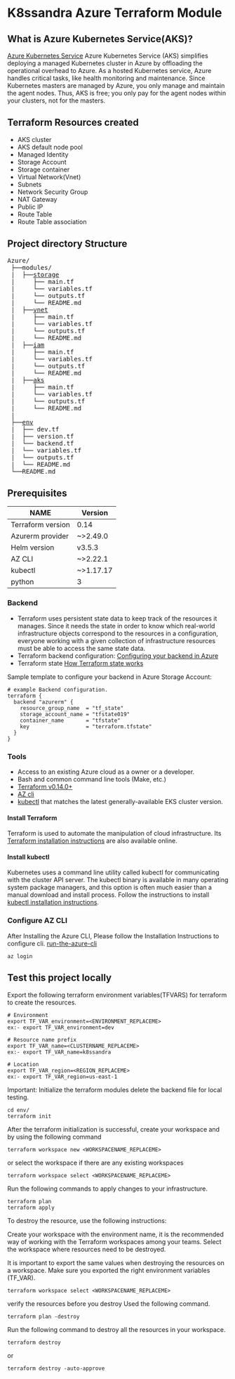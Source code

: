 # K8ssandra Azure Terraform Module

## What is Azure Kubernetes Service(AKS)?
[Azure Kubernetes Service](https://docs.microsoft.com/en-us/azure/aks/intro-kubernetes) Azure Kubernetes Service (AKS) simplifies deploying a managed Kubernetes cluster in Azure by offloading the operational overhead to Azure. As a hosted Kubernetes service, Azure handles critical tasks, like health monitoring and maintenance. Since Kubernetes masters are managed by Azure, you only manage and maintain the agent nodes. Thus, AKS is free; you only pay for the agent nodes within your clusters, not for the masters.

## Terraform Resources created
* AKS cluster
* AKS default node pool
* Managed Identity
* Storage Account
* Storage container
* Virtual Network(Vnet)
* Subnets
* Network Security Group
* NAT Gateway
* Public IP
* Route Table
* Route Table association

## Project directory Structure
<pre>
Azure/
 ├──modules/
 |  ├──<a href="modules/storage/README.md">storage</a>
 |     ├── main.tf 
 |     └── variables.tf 
 |     └── outputs.tf 
 |     └── README.md 
 |  ├──<a href="modules/vnet/README.md">vnet</a>
 |     ├── main.tf 
 |     └── variables.tf 
 |     └── outputs.tf 
 |     └── README.md 
 |  ├──<a href="modules/iam/README.md">iam</a>
 |     ├── main.tf 
 |     └── variables.tf 
 |     └── outputs.tf 
 |     └── README.md
 |  ├──<a href="modules/aks/README.md">aks</a>
 |     ├── main.tf 
 |     └── variables.tf 
 |     └── outputs.tf 
 |     └── README.md
 |
 ├──<a href="env/README.md">env</a>
 |  ├── dev.tf
 |  ├── version.tf 
 |  └── backend.tf 
 |  └── variables.tf 
 |  └── outputs.tf
 |  └── README.md
 └──README.md
</pre>

## Prerequisites

|       NAME          |   Version  | 
|---------------------|------------|
| Terraform version   |   0.14     |
| Azurerm provider    |   ~>2.49.0 |
| Helm version        |   v3.5.3   |
|   AZ CLI            |  ~>2.22.1  |   
|  kubectl            |  ~>1.17.17 |
|  python             |    3       |

### Backend
  * Terraform uses persistent state data to keep track of the resources it manages. Since it needs the state in order to know which real-world infrastructure objects correspond to the resources in a configuration, everyone working with a given collection of infrastructure resources must be able to access the same state data.
  * Terraform backend configuration: 
  [Configuring your backend in Azure](https://www.terraform.io/docs/language/settings/backends/azurerm.html)
  * Terraform state
  [How Terraform state works](https://www.terraform.io/docs/language/state/index.html)

Sample template to configure your backend in Azure Storage Account:
```
# example Backend configuration.
terraform {
  backend "azurerm" {
    resource_group_name  = "tf_state" 
    storage_account_name = "tfstate019"
    container_name       = "tfstate"
    key                  = "terraform.tfstate"
  }
}

```

### Tools

* Access to an existing Azure cloud as a owner or a developer.
* Bash and common command line tools (Make, etc.)
* [Terraform v0.14.0+](https://www.terraform.io/downloads.html)
* [AZ cli](https://docs.microsoft.com/en-us/cli/azure/install-azure-cli-linux?pivots=apt)
* [kubectl](https://kubernetes.io/docs/reference/kubectl/overview/) that matches the latest generally-available EKS cluster version.

#### Install Terraform

Terraform is used to automate the manipulation of cloud infrastructure. Its [Terraform installation instructions](https://www.terraform.io/intro/getting-started/install.html) are also available online.

#### Install kubectl

Kubernetes uses a command line utility called kubectl for communicating with the cluster API server. The kubectl binary is available in many operating system package managers, and this option is often much easier than a manual download and install process. Follow the instructions to install [kubectl installation instructions](https://docs.aws.amazon.com/eks/latest/userguide/install-kubectl.html).

### Configure AZ CLI

After Installing the Azure CLI, Please follow the Installation Instructions to configure cli. [run-the-azure-cli](https://docs.microsoft.com/en-us/cli/azure/install-azure-cli-windows?tabs=azure-cli#run-the-azure-cli)

```console
az login
```

## Test this project locally

Export the following terraform environment variables(TFVARS) for terraform to create the resources. 
```console
# Environment
export TF_VAR_environment=<ENVIRONMENT_REPLACEME>
ex:- export TF_VAR_environment=dev

# Resource name prefix
export TF_VAR_name=<CLUSTERNAME_REPLACEME>
ex:- export TF_VAR_name=k8ssandra

# Location
export TF_VAR_region=<REGION_REPLACEME>
ex:- export TF_VAR_region=us-east-1

```

Important: Initialize the terraform modules delete the backend file for local testing.

```console
cd env/
terraform init
````

After the terraform initialization is successful, create your workspace and by using the following command

```console
terraform workspace new <WORKSPACENAME_REPLACEME>
```

or select the workspace if there are any existing workspaces

```console
terraform workspace select <WORKSPACENAME_REPLACEME>
```

Run the following commands to apply changes to your infrastructure.

```console
terraform plan
terraform apply
```

To destroy the resource, use the following instructions:

Create your workspace with the environment name, it is the recommended way of working with the Terraform workspaces among your teams. Select the workspace where resources need to be destroyed.

It is important to export the same values when destroying the resources on a workspace. Make sure you exported the right environment variables (TF_VAR).

```console
terraform workspace select <WORKSPACENAME_REPLACEME>
```
verify the resources before you destroy Used the following command.

```console
terraform plan -destroy
```

Run the following command to destroy all the resources in your workspace. 

```console
terraform destroy
```
or 
```console
terraform destroy -auto-approve
```
